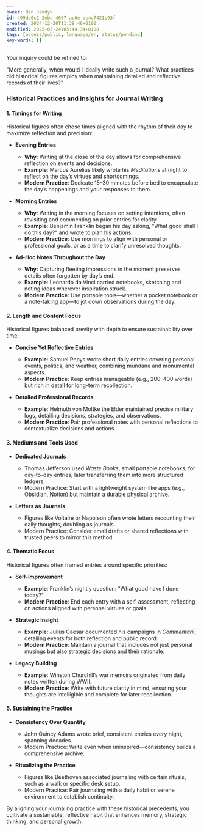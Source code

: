 ```yaml
---
owner: Ben Jendyk
id: 499de0c1-2eba-4007-ac6e-de4e7421b93f
created: 2024-12-20T11:38:46+0100
modified: 2025-03-24T05:44:34+0100
tags: [access/public, language/en, status/pending]
key-words: []
---
```


Your inquiry could be refined to:  

"More generally, when would I ideally write such a journal? What practices did historical figures employ when maintaining detailed and reflective records of their lives?"  

### Historical Practices and Insights for Journal Writing  

#### 1. **Timings for Writing**  
Historical figures often chose times aligned with the rhythm of their day to maximize reflection and precision:  

- **Evening Entries**  
  - **Why**: Writing at the close of the day allows for comprehensive reflection on events and decisions.  
  - **Example**: Marcus Aurelius likely wrote his *Meditations* at night to reflect on the day’s virtues and shortcomings.  
  - **Modern Practice**: Dedicate 15–30 minutes before bed to encapsulate the day’s happenings and your responses to them.

- **Morning Entries**  
  - **Why**: Writing in the morning focuses on setting intentions, often revisiting and commenting on prior entries for clarity.  
  - **Example**: Benjamin Franklin began his day asking, "What good shall I do this day?" and wrote to plan his actions.  
  - **Modern Practice**: Use mornings to align with personal or professional goals, or as a time to clarify unresolved thoughts.  

- **Ad-Hoc Notes Throughout the Day**  
  - **Why**: Capturing fleeting impressions in the moment preserves details often forgotten by day’s end.  
  - **Example**: Leonardo da Vinci carried notebooks, sketching and noting ideas wherever inspiration struck.  
  - **Modern Practice**: Use portable tools—whether a pocket notebook or a note-taking app—to jot down observations during the day.

#### 2. **Length and Content Focus**  
Historical figures balanced brevity with depth to ensure sustainability over time:  

- **Concise Yet Reflective Entries**  
  - **Example**: Samuel Pepys wrote short daily entries covering personal events, politics, and weather, combining mundane and monumental aspects.  
  - **Modern Practice**: Keep entries manageable (e.g., 200–400 words) but rich in detail for long-term recollection.  

- **Detailed Professional Records**  
  - **Example**: Helmuth von Moltke the Elder maintained precise military logs, detailing decisions, strategies, and observations.  
  - **Modern Practice**: Pair professional notes with personal reflections to contextualize decisions and actions.

#### 3. **Mediums and Tools Used**  
- **Dedicated Journals**  
  - Thomas Jefferson used *Waste Books*, small portable notebooks, for day-to-day entries, later transferring them into more structured ledgers.  
  - Modern Practice: Start with a lightweight system like apps (e.g., Obsidian, Notion) but maintain a durable physical archive.  

- **Letters as Journals**  
  - Figures like Voltaire or Napoleon often wrote letters recounting their daily thoughts, doubling as journals.  
  - Modern Practice: Consider email drafts or shared reflections with trusted peers to mirror this method.

#### 4. **Thematic Focus**  
Historical figures often framed entries around specific priorities:  

- **Self-Improvement**  
  - **Example**: Franklin’s nightly question: "What good have I done today?"  
  - **Modern Practice**: End each entry with a self-assessment, reflecting on actions aligned with personal virtues or goals.  

- **Strategic Insight**  
  - **Example**: Julius Caesar documented his campaigns in *Commentarii*, detailing events for both reflection and public record.  
  - **Modern Practice**: Maintain a journal that includes not just personal musings but also strategic decisions and their rationale.

- **Legacy Building**  
  - **Example**: Winston Churchill’s war memoirs originated from daily notes written during WWII.  
  - **Modern Practice**: Write with future clarity in mind, ensuring your thoughts are intelligible and complete for later recollection.

#### 5. **Sustaining the Practice**  
- **Consistency Over Quantity**  
  - John Quincy Adams wrote brief, consistent entries every night, spanning decades.  
  - Modern Practice: Write even when uninspired—consistency builds a comprehensive archive.  

- **Ritualizing the Practice**  
  - Figures like Beethoven associated journaling with certain rituals, such as a walk or specific desk setup.  
  - Modern Practice: Pair journaling with a daily habit or serene environment to establish continuity.

By aligning your journaling practice with these historical precedents, you cultivate a sustainable, reflective habit that enhances memory, strategic thinking, and personal growth.